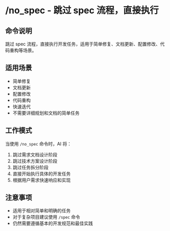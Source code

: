 # /no_spec - 跳过 spec 流程，直接执行

## 命令说明

跳过 spec 流程，直接执行开发任务，适用于简单修复、文档更新、配置修改、代码重构等场景。

## 适用场景

- 简单修复
- 文档更新
- 配置修改
- 代码重构
- 快速迭代
- 不需要详细规划和文档的简单任务

## 工作模式

当使用 `/no_spec` 命令时，AI 将：

1. 跳过需求文档设计阶段
2. 跳过技术方案设计阶段
3. 跳过任务拆分阶段
4. 直接开始执行具体的开发任务
5. 根据用户需求快速响应和实现

## 注意事项

- 适用于相对简单和明确的任务
- 对于复杂项目建议使用 `/spec` 命令
- 仍然需要遵循基本的开发规范和最佳实践
